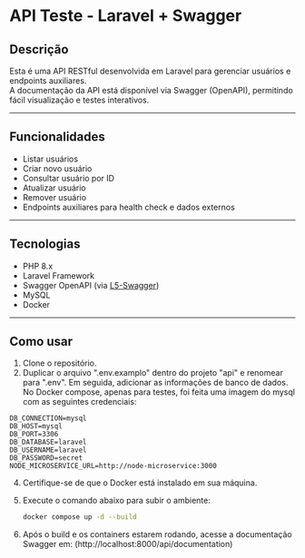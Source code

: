 # API Teste - Laravel + Swagger

## Descrição

Esta é uma API RESTful desenvolvida em Laravel para gerenciar usuários e endpoints auxiliares.  
A documentação da API está disponível via Swagger (OpenAPI), permitindo fácil visualização e testes interativos.

---

## Funcionalidades

- Listar usuários  
- Criar novo usuário  
- Consultar usuário por ID  
- Atualizar usuário  
- Remover usuário  
- Endpoints auxiliares para health check e dados externos

---

## Tecnologias

- PHP 8.x  
- Laravel Framework  
- Swagger OpenAPI (via [L5-Swagger](https://github.com/DarkaOnLine/L5-Swagger))  
- MySQL  
- Docker

---

## Como usar

1. Clone o repositório.
2. Duplicar o arquivo ".env.examplo" dentro do projeto "api" e renomear para ".env". Em seguida, adicionar as informações de banco de dados. No Docker compose, apenas para testes, foi feita uma imagem do mysql com as seguintes credenciais:
```env
DB_CONNECTION=mysql
DB_HOST=mysql
DB_PORT=3306
DB_DATABASE=laravel
DB_USERNAME=laravel
DB_PASSWORD=secret
NODE_MICROSERVICE_URL=http://node-microservice:3000
```
4. Certifique-se de que o Docker está instalado em sua máquina.  
5. Execute o comando abaixo para subir o ambiente:  

   ```bash
   docker compose up -d --build
6. Após o build e os containers estarem rodando, acesse a documentação Swagger em: (http://localhost:8000/api/documentation)
